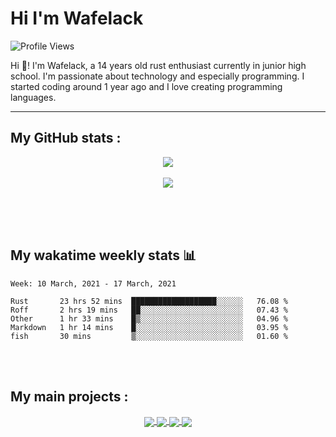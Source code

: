 Hi I'm Wafelack
===============


<img align="center" alt="Profile Views" src="https://komarev.com/ghpvc/?username=Wafelack">

Hi 🖖!
I'm Wafelack, a 14 years old rust enthusiast currently in junior high school. I'm passionate about technology and especially programming. I started coding around 1 year ago and I love creating programming languages.
<br>

___

**My GitHub stats** :
---------------------

<p align="center">
<a href="https://github.com/anuraghazra/github-readme-stats">
<img align="center" src="https://readme-stats-kzn8ydhjy.vercel.app/api?username=wafelack&custom_title=Wafelack contributions :&show_icons=true&title_color=bbbbbb&text_color=dddddd&icon_color=990000&bg_color=0d1117" />
</a>
  <br>
 <br>
<a href="https://github.com/anuraghazra/github-readme-stats">
<img align="center" src="https://readme-stats-kzn8ydhjy.vercel.app/api/top-langs/?username=wafelack&langs_count=6&title_color=bbbbbb&text_color=dddddd&icon_color=990000&layout=compact&bg_color=0d1117&hide=html,css&lang_count=5"/>
</a>
</p>

<br>
<br>
<br>

## My wakatime weekly stats 📊

<!--START_SECTION:waka-->
```text
Week: 10 March, 2021 - 17 March, 2021

Rust       23 hrs 52 mins  ███████████████████░░░░░░   76.08 % 
Roff       2 hrs 19 mins   ██░░░░░░░░░░░░░░░░░░░░░░░   07.43 % 
Other      1 hr 33 mins    █▒░░░░░░░░░░░░░░░░░░░░░░░   04.96 % 
Markdown   1 hr 14 mins    █░░░░░░░░░░░░░░░░░░░░░░░░   03.95 % 
fish       30 mins         ▒░░░░░░░░░░░░░░░░░░░░░░░░   01.60 % 
```
<!--END_SECTION:waka-->

<br>
<br>

**My main projects** :
----------------------

<div align="center">
    <a href="https://github.com/wafelack/wavm">
    <img align="center" src="https://readme-stats-kzn8ydhjy.vercel.app/api/pin/?username=wafelack&repo=wavm&title_color=dea584&text_color=dddddd&icon_color=990000&bg_color=0d1117">
  </a>
  <a href="https://github.com/wafelack/wng">
  <img align="center" src="https://readme-stats-kzn8ydhjy.vercel.app/api/pin/?username=wafelack&repo=wng&title_color=dea584&text_color=dddddd&icon_color=990000&bg_color=0d1117" />
  </a>    
  <a href="https://github.com/wafelack/orion-lang">
    <img align="center" src="https://readme-stats-kzn8ydhjy.vercel.app/api/pin/?username=wafelack&repo=orion-lang&title_color=dea584&text_color=dddddd&icon_color=990000&bg_color=0d1117" />
  </a>  
  <a href="https://github.com/wafelack/rdfm">
    <img align="center" src="https://readme-stats-kzn8ydhjy.vercel.app/api/pin/?username=wafelack&repo=rdfm&title_color=dea584&text_color=dddddd&icon_color=990000&bg_color=0d1117">
  </a>

</div>
